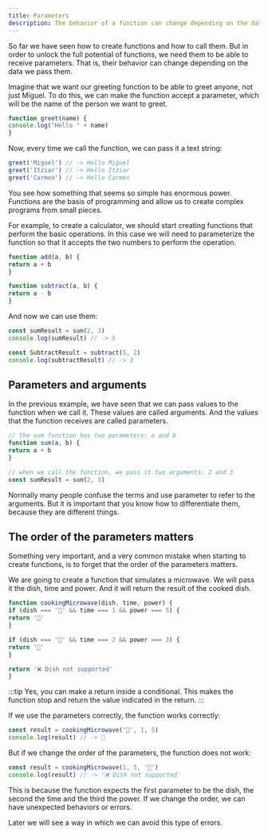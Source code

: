 ```yaml
---
title: Parameters
description: The behavior of a function can change depending on the data we pass it.
---
```


So far we have seen how to create functions and how to call them. But in order to unlock the full potential of functions, we need them to be able to receive parameters. That is, their behavior can change depending on the data we pass them.

Imagine that we want our greeting function to be able to greet anyone, not just Miguel. To do this, we can make the function accept a parameter, which will be the name of the person we want to greet.

``` js title="Pass Parameters"
function greet(name) {
console.log("Hello " + name)
}
```
Now, every time we call the function, we can pass it a text string:

``` js title="Pass Parameters 2"
greet('Miguel') // -> Hello Miguel
greet('Itziar') // -> Hello Itziar
greet('Carmen') // -> Hello Carmen
```

You see how something that seems so simple has enormous power. Functions are the basis of programming and allow us to create complex programs from small pieces.

For example, to create a calculator, we should start creating functions that perform the basic operations. In this case we will need to parameterize the function so that it accepts the two numbers to perform the operation.

``` js title="Add and subtract"
function add(a, b) {
return a + b
}

function subtract(a, b) {
return a - b
}
```

And now we can use them:

``` js title="Add and subtract - Results"
const sumResult = sum(2, 3)
console.log(sumResult) // -> 5

const SubtractResult = subtract(5, 2)
console.log(subtractResult) // -> 3
```

## Parameters and arguments
In the previous example, we have seen that we can pass values ​​to the function when we call it. These values ​​are called arguments. And the values ​​that the function receives are called parameters.

``` js title="Parameters and Arguments"
// the sum function has two parameters: a and b
function sum(a, b) {
return a + b
}

// when we call the function, we pass it two arguments: 2 and 3
const sumResult = sum(2, 3)
```

Normally many people confuse the terms and use parameter to refer to the arguments. But it is important that you know how to differentiate them, because they are different things.

## The order of the parameters matters
Something very important, and a very common mistake when starting to create functions, is to forget that the order of the parameters matters.

We are going to create a function that simulates a microwave. We will pass it the dish, time and power. And it will return the result of the cooked dish.

``` js title="Parameter Order"
function cookingMicrowave(dish, time, power) {
if (dish === '🐥' && time === 1 && power === 5) {
return '🍗'
}

if (dish === '🥚' && time === 2 && power === 3) {
return '🍳'
}

return '❌ Dish not supported'
}

```
:::tip
Yes, you can make a return inside a conditional. This makes the function stop and return the value indicated in the return.
:::

If we use the parameters correctly, the function works correctly:

``` js title="Parameter Order 2"
const result = cookingMicrowave('🐥', 1, 5)
console.log(result) // -> 🍗
```
But if we change the order of the parameters, the function does not work:

``` js title="Parameter Order 3"
const result = cookingMicrowave(1, 5, '🐥')
console.log(result) // -> '❌ Dish not supported'
```
This is because the function expects the first parameter to be the dish, the second the time and the third the power. If we change the order, we can have unexpected behaviors or errors.

Later we will see a way in which we can avoid this type of errors.